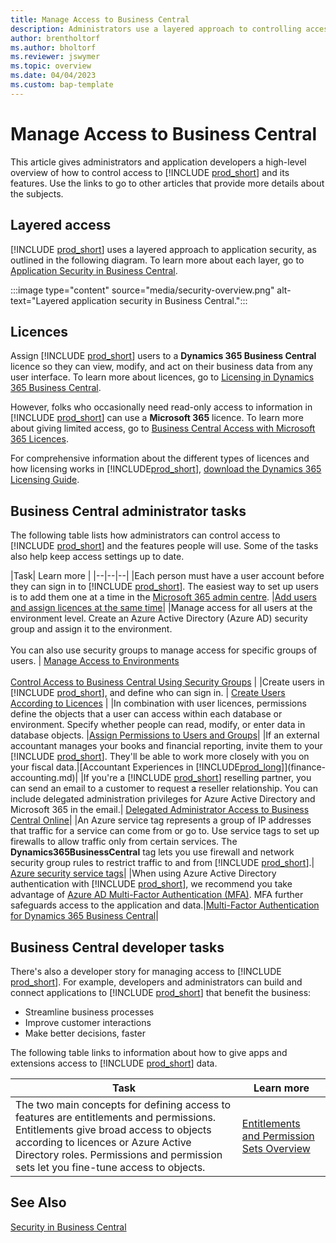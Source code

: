 ```yaml
---
title: Manage Access to Business Central
description: Administrators use a layered approach to controlling access to Business Central and its capabilities.
author: brentholtorf
ms.author: bholtorf
ms.reviewer: jswymer
ms.topic: overview
ms.date: 04/04/2023
ms.custom: bap-template
---
```


# <a name="manage-access-to-business-central"></a><a name="manage-access-to-business-central"></a>Manage Access to Business Central

This article gives administrators and application developers a high-level overview of how to control access to [!INCLUDE [prod_short](includes/prod_short.md)] and its features. Use the links to go to other articles that provide more details about the subjects.

## <a name="layered-access"></a><a name="layered-access"></a>Layered access

[!INCLUDE [prod_short](includes/prod_short.md)] uses a layered approach to application security, as outlined in the following diagram. To learn more about each layer, go to [Application Security in Business Central](/dynamics365/business-central/dev-itpro/security/security-application).

:::image type="content" source="media/security-overview.png" alt-text="Layered application security in Business Central.":::

## <a name="licenses"></a><a name="licenses"></a>Licences

Assign [!INCLUDE [prod_short](includes/prod_short.md)] users to a **Dynamics 365 Business Central** licence so they can view, modify, and act on their business data from any user interface. To learn more about licences, go to [Licensing in Dynamics 365 Business Central](/dynamics365/business-central/dev-itpro/deployment/licensing).

However, folks who occasionally need read-only access to information in [!INCLUDE [prod_short](includes/prod_short.md)] can use a **Microsoft 365** licence. To learn more about giving limited access, go to [Business Central Access with Microsoft 365 Licences](admin-access-with-m365-license.md).

For comprehensive information about the different types of licences and how licensing works in [!INCLUDE[prod_short](includes/prod_short.md)], [download the Dynamics 365 Licensing Guide](https://go.microsoft.com/fwlink/?LinkId=866544).

## <a name="business-central-administrator-tasks"></a><a name="business-central-administrator-tasks"></a>Business Central administrator tasks

The following table lists how administrators can control access to [!INCLUDE [prod_short](includes/prod_short.md)] and the features people will use. Some of the tasks also help keep access settings up to date.

|Task| Learn more |
|--|--|--|
|Each person must have a user account before they can sign in to [!INCLUDE [prod_short](includes/prod_short.md)]. The easiest way to set up users is to add them one at a time in the [Microsoft 365 admin centre](https://go.microsoft.com/fwlink/p/?linkid=2024339). |[Add users and assign licences at the same time](/microsoft-365/admin/add-users/add-users)|
|Manage access for all users at the environment level. Create an Azure Active Directory (Azure AD) security group and assign it to the environment.<br><br> You can also use security groups to manage access for specific groups of users. | [Manage Access to Environments](/dynamics365/business-central/dev-itpro/administration/tenant-admin-center-manage-access)<br><br>[Control Access to Business Central Using Security Groups](ui-security-groups.md) |
|Create users in [!INCLUDE [prod_short](includes/prod_short.md)], and define who can sign in. | [Create Users According to Licences](ui-how-users-permissions.md) |
|In combination with user licences, permissions define the objects that a user can access within each database or environment. Specify whether people can read, modify, or enter data in database objects. |[Assign Permissions to Users and Groups](ui-define-granular-permissions.md)|
|If an external accountant manages your books and financial reporting, invite them to your [!INCLUDE [prod_short](includes/prod_short.md)]. They'll be able to work more closely with you on your fiscal data.|[Accountant Experiences in [!INCLUDE[prod_long](includes/prod_long.md)]](finance-accounting.md)|
|If you're a [!INCLUDE [prod_short](includes/prod_short.md)] reselling partner, you can send an email to a customer to request a reseller relationship. You can include delegated administration privileges for Azure Active Directory and Microsoft 365 in the email.| [Delegated Administrator Access to Business Central Online](/dynamics365/business-central/dev-itpro/administration/delegated-admin)|
|An Azure service tag represents a group of IP addresses that traffic for a service can come from or go to. Use service tags to set up firewalls to allow traffic only from certain services. The **Dynamics365BusinessCentral** tag lets you use firewall and network security group rules to restrict traffic to and from [!INCLUDE [prod_short](includes/prod_short.md)].| [Azure security service tags](/dynamics365/business-central/dev-itpro/security/security-service-tags)|
|When using Azure Active Directory authentication with [!INCLUDE [prod_short](includes/prod_short.md)], we recommend you take advantage of [Azure AD Multi-Factor Authentication (MFA)](/azure/active-directory/authentication/concept-mfa-howitworks). MFA further safeguards access to the application and data.|[Multi-Factor Authentication for Dynamics 365 Business Central](/dynamics365/business-central/dev-itpro/security/multifactor-authentication)|

## <a name="business-central-developer-tasks"></a><a name="business-central-developer-tasks"></a>Business Central developer tasks

There's also a developer story for managing access to [!INCLUDE [prod_short](includes/prod_short.md)]. For example, developers and administrators can build and connect applications to [!INCLUDE [prod_short](includes/prod_short.md)] that benefit the business:  

* Streamline business processes
* Improve customer interactions
* Make better decisions, faster

The following table links to information about how to give apps and extensions access to [!INCLUDE [prod_short](includes/prod_short.md)] data.

| Task | Learn more |
|--|--|
|The two main concepts for defining access to features are entitlements and permissions. Entitlements give broad access to objects according to licences or Azure Active Directory roles. Permissions and permission sets let you fine-tune access to objects. |[Entitlements and Permission Sets Overview](/dynamics365/business-central/dev-itpro/developer/devenv-entitlements-and-permissionsets-overview)|

## <a name="see-also"></a><a name="see-also"></a>See Also

[Security in Business Central](/dynamics365/business-central/dev-itpro/security/security-and-protection)
